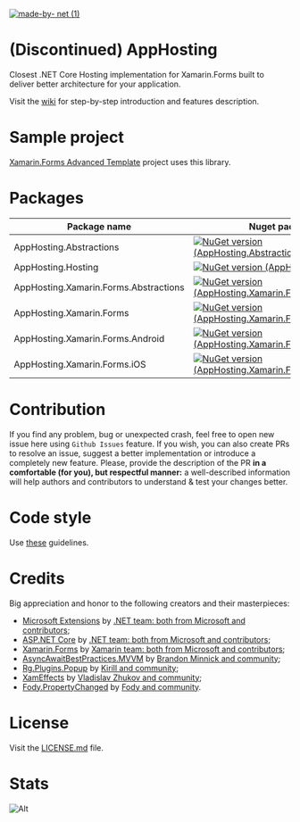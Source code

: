 [![made-by- net (1)](https://github.com/SnowPowerCore/.NET-Custom-Console-App-Template/assets/35460261/d97613a9-740d-4f08-a931-81b77cfffb36)](https://dot.net)

# (Discontinued) AppHosting
Closest .NET Core Hosting implementation for Xamarin.Forms built to deliver better architecture for your application.

Visit the [wiki](https://github.com/SnowPowerCore/AppHosting/wiki) for step-by-step introduction and features description.

# Sample project
[Xamarin.Forms Advanced Template](https://github.com/SnowPowerCore/Xamarin-Forms-Advanced-Template) project uses this library.

# Packages
| Package name      | Nuget package |
| ----------------- | ------------- |
| AppHosting.Abstractions | [![NuGet version (AppHosting.Abstractions)](https://img.shields.io/nuget/v/AppHosting.Abstractions.svg?style=flat-square)](https://www.nuget.org/packages/AppHosting.Abstractions/)|
| AppHosting.Hosting         |  [![NuGet version (AppHosting.Hosting)](https://img.shields.io/nuget/v/AppHosting.Hosting.svg?style=flat-square)](https://www.nuget.org/packages/AppHosting.Hosting/)|
| AppHosting.Xamarin.Forms.Abstractions | [![NuGet version (AppHosting.Xamarin.Forms.Abstractions)](https://img.shields.io/nuget/v/AppHosting.Xamarin.Forms.Abstractions.svg?style=flat-square)](https://www.nuget.org/packages/AppHosting.Xamarin.Forms.Abstractions/)|
| AppHosting.Xamarin.Forms         |  [![NuGet version (AppHosting.Xamarin.Forms)](https://img.shields.io/nuget/v/AppHosting.Xamarin.Forms.svg?style=flat-square)](https://www.nuget.org/packages/AppHosting.Xamarin.Forms/)|
| AppHosting.Xamarin.Forms.Android |  [![NuGet version (AppHosting.Xamarin.Forms.Android)](https://img.shields.io/nuget/v/AppHosting.Xamarin.Forms.Android.svg?style=flat-square)](https://www.nuget.org/packages/AppHosting.Xamarin.Forms.Android/)|
| AppHosting.Xamarin.Forms.iOS |  [![NuGet version (AppHosting.Xamarin.Forms.iOS)](https://img.shields.io/nuget/v/AppHosting.Xamarin.Forms.iOS.svg?style=flat-square)](https://www.nuget.org/packages/AppHosting.Xamarin.Forms.iOS/)|

# Contribution
If you find any problem, bug or unexpected crash, feel free to open new issue here using `Github Issues` feature. If you wish, you can also create PRs to resolve an issue, suggest a better implementation or introduce a completely new feature.
Please, provide the description of the PR **in a comfortable (for you), but respectful manner:** a well-described information will help authors and contributors to understand & test your changes better.

# Code style
Use [these](https://docs.microsoft.com/en-us/dotnet/standard/design-guidelines/) guidelines.

# Credits
Big appreciation and honor to the following creators and their masterpieces:
- [Microsoft Extensions](https://github.com/dotnet/extensions) by [.NET team: both from Microsoft and contributors](https://github.com/dotnet);
- [ASP.NET Core](https://github.com/dotnet/aspnetcore) by [.NET team: both from Microsoft and contributors](https://github.com/dotnet);
- [Xamarin.Forms](https://github.com/xamarin/Xamarin.Forms) by [Xamarin team: both from Microsoft and contributors](https://github.com/xamarin);
- [AsyncAwaitBestPractices.MVVM](https://github.com/brminnick/AsyncAwaitBestPractices) by [Brandon Minnick and community](https://github.com/brminnick);
- [Rg.Plugins.Popup](https://github.com/rotorgames/Rg.Plugins.Popup) by [Kirill and community](https://github.com/rotorgames);
- [XamEffects](https://github.com/mrxten/XamEffects) by [Vladislav Zhukov and community](https://github.com/mrxten);
- [Fody.PropertyChanged](https://github.com/Fody/PropertyChanged) by [Fody and community](https://github.com/Fody).

# License
Visit the [LICENSE.md](https://github.com/SnowPowerCore/AppHosting/blob/main/LICENSE.md) file.

# Stats
![Alt](https://repobeats.axiom.co/api/embed/4dd436b50c18b056556499b5fda3dd0ffdbe01cd.svg "Repobeats analytics image")
